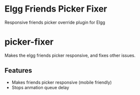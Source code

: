# Elgg Friends Picker Fixer #

Responsive friends picker override plugin for Elgg

# picker-fixer
Makes the elgg friends picker responsive, and fixes other issues.

## Features ##

* Makes friends picker responsive (mobile friendly)
* Stops anmation queue delay
